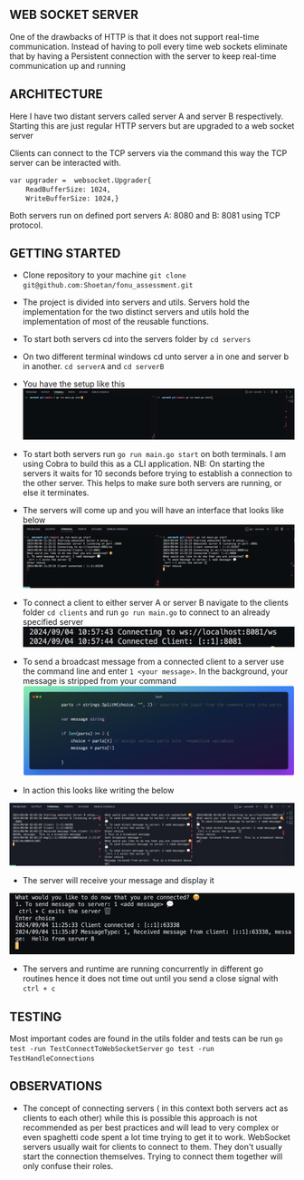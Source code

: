 ## WEB SOCKET SERVER
One of the drawbacks of HTTP is that it does not support real-time communication. Instead of having to poll every time web sockets eliminate that by having a Persistent connection with the server to keep real-time communication up and running 

## ARCHITECTURE
Here I have two distant servers called server A and server B respectively. Starting this are just regular HTTP servers but are upgraded to a web socket server

Clients can connect to the TCP servers via the command this way the TCP server can be interacted with.
```
var upgrader =  websocket.Upgrader{
	ReadBufferSize: 1024,
	WriteBufferSize: 1024,}
```
Both servers run on defined port servers A: 8080 and B: 8081 using TCP protocol.

## GETTING STARTED

* Clone repository to your machine
``git clone git@github.com:Shoetan/fonu_assessment.git``

* The project is divided into servers and utils. Servers hold the implementation for the two distinct servers and utils hold the implementation of most of the reusable functions.
  
* To start both servers cd into the servers folder by ``cd servers``
  
* On two different terminal windows cd unto server a in one and server b in another. ``cd serverA`` and ``cd serverB``
  
* You have the setup like  this
![terminal setup](./Resources/start.png)

* To start both servers run ``go run main.go start`` on both terminals. I am using Cobra to build this as a CLI application. NB: On starting the servers it waits for 10 seconds before trying to establish a connection to the other server. This helps to make sure both servers are running, or else it terminates.
  
* The servers will come up and you will have an interface that looks like below
![servers up](./Resources/connetion.png)

* To connect a client to either server A or server B  navigate to the clients folder ``cd clients`` and run ``go run main.go`` to connect to an already specified server
![client](./Resources/client.png)

* To send a broadcast message from a connected client to a server use the command line and enter ``1 <your message>``. In the background, your message is stripped from your command
![strip](./Resources/strip.png)

* In action this looks like writing the below

![send message](./Resources/broad.png)

* The server will receive your message and display it

![receive message](./Resources/LOOP2.png)

* The servers and runtime are running concurrently in different go routines hence it does not time out until you send a close signal with ``ctrl + c``

## TESTING

Most important codes are found in the utils folder and tests can be run
``go test -run TestConnectToWebSocketServer``
``go test -run TestHandleConnections``

## OBSERVATIONS
* The concept of connecting servers ( in this context both servers act as clients to each other) while this is possible this approach is not recommended as per best practices and will lead to very complex or even spaghetti code spent a lot time trying to get it to work. WebSocket servers usually wait for clients to connect to them. They don't usually start the connection themselves. Trying to connect them together will only confuse their roles.
